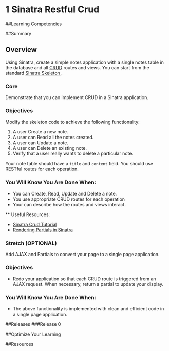 # 1 Sinatra Restful Crud 
 
##Learning Competencies 

##Summary 

 ## Overview

Using Sinatra, create a simple notes application with a single notes table in the database and all [CRUD](http://en.wikipedia.org/wiki/Create,_read,_update_and_delete) routes and views.  You can start from the standard [SInatra Skeleton ](http://cl.ly/2n3D2V0R0L2f ).

### Core
Demonstrate that you can implement CRUD in a Sinatra application.

### Objectives

Modify the skeleton code to achieve the following functionality:

1. A user Create a new note.  
2. A user can Read all the notes created.
3. A user can Update a note. 
4. A user can Delete an existing note. 
5. Verify that a user really wants to delete a particular note. 

Your note table should have a `title` and `content` field.  You should use RESTful routes for each operation. 


### You Will Know You Are Done When:
* You can Create, Read, Update and Delete a note.
* You use appropriate CRUD routes for each operation
* Your can describe how the routes and views interact. 

** Useful Resources:  
* [Sinatra Crud Tutorial ](http://net.tutsplus.com/tutorials/ruby/singing-with-sinatra/) 
* [Rendering Partials in Sinatra](http://www.sinatrarb.com/faq.html#partials) 

### Stretch (OPTIONAL)
Add AJAX and Partials to convert your page to a single page application.

### Objectives

* Redo your application so that each CRUD route is triggered from an AJAX request.  When necessary, return a partial to update your display. 

### You Will Know You Are Done When:
* The above functionality is implemented with clean and efficient code in a single page application.  

##Releases
###Release 0 

##Optimize Your Learning 

##Resources